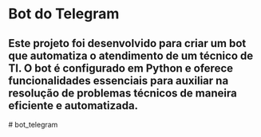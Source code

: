 <h1>Bot do Telegram</h1>

<h2>Este projeto foi desenvolvido para criar um bot que automatiza o atendimento de um técnico de TI. O bot é configurado em Python e oferece funcionalidades essenciais para auxiliar na resolução de problemas técnicos de maneira eficiente e automatizada.</h2># bot_telegram
